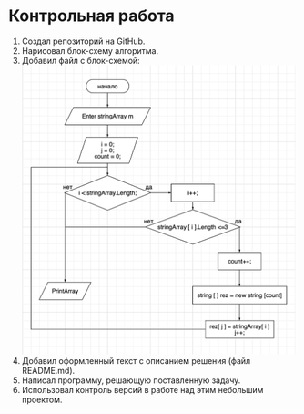 # Контрольная работа
1. Создал репозиторий на GitHub.
2. Нарисовал блок-схему алгоритма.
3. Добавил файл с блок-схемой:![Файл с блок-схемой алгоритма](Blok-shema.jpg)
4. Добавил оформленный текст с описанием решения (файл README.md).
5. Написал программу, решающую поставленную задачу.
6. Использовал контроль версий в работе над этим небольшим проектом.